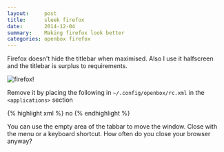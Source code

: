 ```yaml
---
layout:     post
title:      sleek firefox
date:       2014-12-04
summary:    Making firefox look better
categories: openbox firefox
---
```


Firefox doesn't hide the titlebar when maximised.  Also I use it 
halfscreen and the titlebar is surplus to requirements.

![firefox!](/posts/screenshot--091214--16-25-21)

Remove it by placing the following in `~/.config/openbox/rc.xml` in 
the `<applications>` section

{% highlight xml %}
<application name="Navigator">
    <decor>no</decor>
</application>
{% endhighlight %}    

You can use the empty area of the tabbar to move the window.  Close 
with the menu or a keyboard shortcut.  How often do you close your 
browser anyway?
